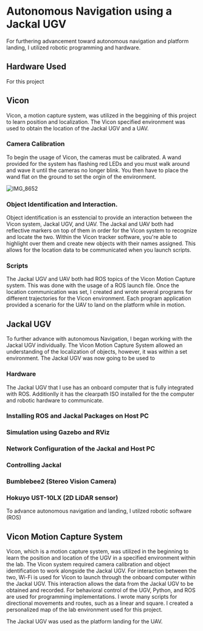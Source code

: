 # Autonomous Navigation using a Jackal UGV
For furthering advancement toward autonomous navigation and platform landing, I utilized robotic programming and hardware.  

## Hardware Used
For this project 


## Vicon 
Vicon, a motion capture system, was utilized in the beggining of this project to learn position and localization. The Vicon specified environment was used to obtain the location of the Jackal UGV and a UAV.  


### Camera Calibration 
To begin the usage of Vicon, the cameras must be calibrated. A wand provided for the system has flashing red LEDs and you must walk around and wave it until the cameras no longer blink. You then have to place the wand flat on the ground to set the orgin of the environment.

![IMG_8652](https://user-images.githubusercontent.com/98404383/180495459-b36c5bf2-4d38-4bd5-bdef-b6bb3eecb491.jpeg) 


### Object Identification and Interaction. 
Object identification is an esstencial to provide an interaction between the Vicon system, Jackal UGV, and UAV. The Jackal and UAV both had reflective markers on top of them in order for the Vicon system to recognize and locate the two. Within the Vicon tracker software, you're able to highlight over them and create new objects with their names assigned. This allows for the location data to be communicated when you launch scripts.  

### Scripts
The Jackal UGV and UAV both had ROS topics of the Vicon Motion Capture system. This was done with the usage of a ROS launch file. Once the location communication was set, I created and wrote several programs for different trajectories for the Vicon environment. Each program application provided a scenario for the UAV to land on the platform while in motion. 


## Jackal UGV
To further advance with autonomous Navigation, I began working with the Jackal UGV individually. The Vicon Motion Capture System allowed an understanding of the localization of objects, however, it was within a set environment. The Jackal UGV was now going to be used to 
### Hardware
The Jackal UGV that I use  has an onboard computer that is fully integrated with ROS. Additionlly it has the clearpath ISO installed for the the computer and robotic hardware to communicate. 




### Installing ROS and Jackal Packages on Host PC

### Simulation using Gazebo and RViz





### Network Configuration of the Jackal and Host PC

### Controlling Jackal 

### Bumblebee2 (Stereo Vision Camera)

### Hokuyo UST-10LX (2D LiDAR sensor) 
















To advance autonomous navigation and landing, I utilzed robotic software (ROS)

## Vicon Motion Capture System
Vicon, which is a motion capture system, was utilized in the beginning to learn the position and location of the UGV in a specified environment within the lab. The Vicon system required camera calibration and object identification to work alongside the Jackal UGV. For interaction between the two, Wi-Fi is used for Vicon to launch through the onboard computer within the Jackal UGV. This interaction allows the data from the Jackal UGV to be obtained and recorded. For behavioral control of the UGV, Python, and ROS are used for programming implementations. I wrote many scripts for directional movements and routes, such as a linear and square. I created a personalized map of the lab environment used for this project. 

The Jackal UGV was used as the platform landing for the UAV. 


<p align="center">

</p>
